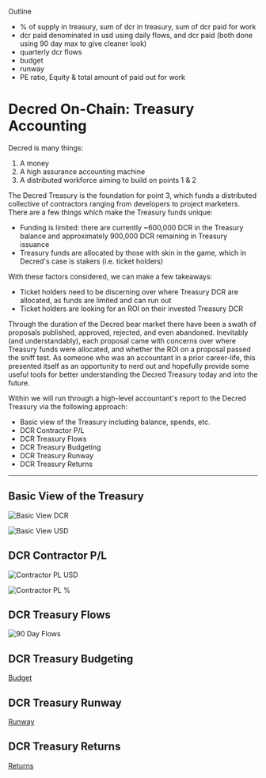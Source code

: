 Outline

- % of supply in treasury, sum of dcr in treasury, sum of dcr paid for work
- dcr paid denominated in usd using daily flows, and dcr paid (both done using 90 day max to give cleaner look)
- quarterly dcr flows
- budget
- runway
- PE ratio, Equity & total amount of paid out for work

# Decred On-Chain: Treasury Accounting

Decred is many things:

1) A money
2) A high assurance accounting machine
3) A distributed workforce aiming to build on points 1 & 2

The Decred Treasury is the foundation for point 3, which funds a distributed collective of contractors ranging from developers to project marketers. There are a few things which make the Treasury funds unique:

- Funding is limited: there are currently ~600,000 DCR in the Treasury balance and approximately 900,000 DCR remaining in Treasury issuance
- Treasury funds are allocated by those with skin in the game, which in Decred's case is stakers (i.e. ticket holders)

With these factors considered, we can make a few takeaways:

- Ticket holders need to be discerning over where Treasury DCR are allocated, as funds are limited and can run out
- Ticket holders are looking for an ROI on their invested Treasury DCR

Through the duration of the Decred bear market there have been a swath of proposals published, approved, rejected, and even abandoned. Inevitably (and understandably), each proposal came with concerns over where Treasury funds were allocated, and whether the ROI on a proposal passed the sniff test. As someone who was an accountant in a prior career-life, this presented itself as an opportunity to nerd out and hopefully provide some useful tools for better understanding the Decred Treasury today and into the future. 

Within we will run through a high-level accountant's report to the Decred Treasury via the following approach:

- Basic view of the Treasury including balance, spends, etc.
- DCR Contractor P/L
- DCR Treasury Flows
- DCR Treasury Budgeting
- DCR Treasury Runway
- DCR Treasury Returns

---

## Basic View of the Treasury
![Basic View DCR](https://github.com/permabullnino/nino_on_chain/blob/master/RESEARCH/DCR%20On-Chain%20Mini%20Pub%20Images/4%20-%20Treasury%20Accounting/Basic%20View%20DCR.PNG)

![Basic View USD](https://github.com/permabullnino/nino_on_chain/blob/master/RESEARCH/DCR%20On-Chain%20Mini%20Pub%20Images/4%20-%20Treasury%20Accounting/Basic%20View%20USD.PNG)

## DCR Contractor P/L
![Contractor PL USD](https://github.com/permabullnino/nino_on_chain/blob/master/RESEARCH/DCR%20On-Chain%20Mini%20Pub%20Images/4%20-%20Treasury%20Accounting/Contractor%20PL%20USD.PNG)

![Contractor PL %](https://github.com/permabullnino/nino_on_chain/blob/master/RESEARCH/DCR%20On-Chain%20Mini%20Pub%20Images/4%20-%20Treasury%20Accounting/Contractor%20PL%20Percentage.PNG)

## DCR Treasury Flows
![90 Day Flows](https://github.com/permabullnino/nino_on_chain/blob/master/RESEARCH/DCR%20On-Chain%20Mini%20Pub%20Images/4%20-%20Treasury%20Accounting/Quarterly%20Flows.PNG)

## DCR Treasury Budgeting
[Budget](https://github.com/permabullnino/nino_on_chain/blob/master/RESEARCH/DCR%20On-Chain%20Mini%20Pub%20Images/4%20-%20Treasury%20Accounting/Budget.PNG)

## DCR Treasury Runway
[Runway](https://github.com/permabullnino/nino_on_chain/blob/master/RESEARCH/DCR%20On-Chain%20Mini%20Pub%20Images/4%20-%20Treasury%20Accounting/Runway.PNG)

## DCR Treasury Returns
[Returns](https://github.com/permabullnino/nino_on_chain/blob/master/RESEARCH/DCR%20On-Chain%20Mini%20Pub%20Images/4%20-%20Treasury%20Accounting/Treasury%20Returns.PNG)
